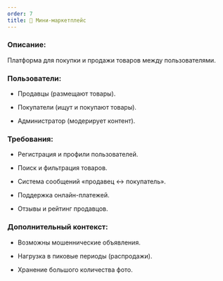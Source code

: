 ```yaml
---
order: 7
title: 🛒 Мини-маркетплейс
---
```


### **Описание:**

Платформа для покупки и продажи товаров между пользователями.

### **Пользователи:**

-  Продавцы (размещают товары).

-  Покупатели (ищут и покупают товары).

-  Администратор (модерирует контент).

### **Требования:**

-  Регистрация и профили пользователей.

-  Поиск и фильтрация товаров.

-  Система сообщений «продавец ↔ покупатель».

-  Поддержка онлайн-платежей.

-  Отзывы и рейтинг продавцов.

### **Дополнительный контекст:**

-  Возможны мошеннические объявления.

-  Нагрузка в пиковые периоды (распродажи).

-  Хранение большого количества фото.